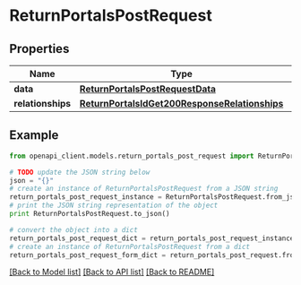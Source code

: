 # ReturnPortalsPostRequest


## Properties
Name | Type | Description | Notes
------------ | ------------- | ------------- | -------------
**data** | [**ReturnPortalsPostRequestData**](ReturnPortalsPostRequestData.md) |  | [optional] 
**relationships** | [**ReturnPortalsIdGet200ResponseRelationships**](ReturnPortalsIdGet200ResponseRelationships.md) |  | [optional] 

## Example

```python
from openapi_client.models.return_portals_post_request import ReturnPortalsPostRequest

# TODO update the JSON string below
json = "{}"
# create an instance of ReturnPortalsPostRequest from a JSON string
return_portals_post_request_instance = ReturnPortalsPostRequest.from_json(json)
# print the JSON string representation of the object
print ReturnPortalsPostRequest.to_json()

# convert the object into a dict
return_portals_post_request_dict = return_portals_post_request_instance.to_dict()
# create an instance of ReturnPortalsPostRequest from a dict
return_portals_post_request_form_dict = return_portals_post_request.from_dict(return_portals_post_request_dict)
```
[[Back to Model list]](../README.md#documentation-for-models) [[Back to API list]](../README.md#documentation-for-api-endpoints) [[Back to README]](../README.md)


